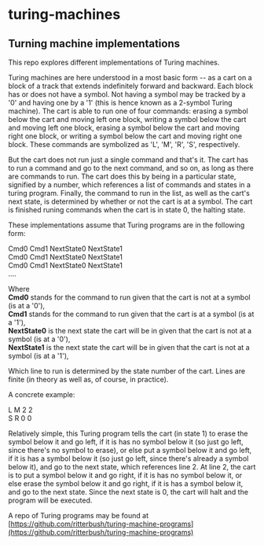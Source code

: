 # turing-machines
## Turning machine implementations

This repo explores different implementations of Turing machines.

Turing machines are here understood in a most basic form -- as a cart on a block of a track that extends indefinitely forward and backward. Each block has or does not have a symbol. Not having a symbol may be tracked by a '0' and having one by a '1' (this is hence known as a 2-symbol Turing machine). The cart is able to run one of four commands: erasing a symbol below the cart and moving left one block, writing a symbol below the cart and moving left one block, erasing a symbol below the cart and moving right one block, or writing a symbol below the cart and moving right one block. These commands are symbolized as 'L', 'M', 'R', 'S', respectively.

But the cart does not run just a single command and that's it. The cart has to run a command and go to the next command, and so on, as long as there are commands to run. The cart does this by being in a particular state, signified by a number, which references a list of commands and states in a turing program. Finally, the command to run in the list, as well as the cart's next state, is determined by whether or not the cart is at a symbol. The cart is finished runing commands when the cart is in state 0, the halting state.

These implementations assume that Turing programs are in the following form:

Cmd0 Cmd1 NextState0 NextState1\
Cmd0 Cmd1 NextState0 NextState1\
Cmd0 Cmd1 NextState0 NextState1\
....

Where\
**Cmd0** stands for the command to run given that the cart is not at a symbol (is at a '0'),\
**Cmd1** stands for the command to run given that the cart is at a symbol (is at a '1'),\
**NextState0** is the next state the cart will be in given that the cart is not at a symbol (is at a '0'),\
**NextState1** is the next state the cart will be in given that the cart is not at a symbol (is at a '1'),

Which line to run is determined by the state number of the cart. Lines are finite (in theory as well as, of course, in practice).

A concrete example:

L M 2 2\
S R 0 0

Relatively simple, this Turing program tells the cart (in state 1) to erase the symbol below it and go left, if it is has no symbol below it (so just go left, since there's no symbol to erase), or else put a symbol below it and go left, if it is has a symbol below it (so just go left, since there's already a symbol below it), and go to the next state, which references line 2. At line 2, the cart is to put a symbol below it and go right, if it is has no symbol below it, or else erase the symbol below it and go right, if it is has a symbol below it, and go to the next state. Since the next state is 0, the cart will halt and the program will be executed.

A repo of Turing programs may be found at [https://github.com/ritterbush/turing-machine-programs](https://github.com/ritterbush/turing-machine-programs)
